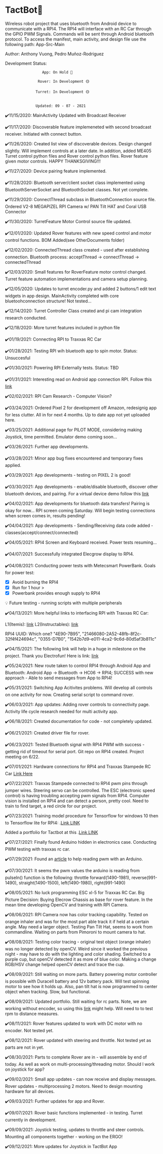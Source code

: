 # TactBot🤖
Wireless robot project that uses bluetooth from Android device to communicate with a RPI4. The RPI4 will interface
with an RC Car through the GPIO PWM Signals. Commands will be sent through Android bluetooth protocol. To access the manifest, 
main activity, and design file use the following path: App-Src-Main

Author: Anthony Vuong, Pedro Muñoz-Rodriguez

Development Status:
                  
                     App: On Hold 🔴
                  
                   Rover: In Development 🟡
                  
                  Turret: In Development 🟡
    
    
                  Updated: 09 - 07 - 2021


✔️11/15/2020: MainActivity Updated with Broadcast Receiver

✔️11/17/2020: Discoverable feature implemeneted with second broadcast receiver. Initiated with connect button.

✔️11/26/2020: Created list view of discoverable devices. Design changed slightly. Will implement
controls at a later date. In addition, added ME405 Turret control python files and Rover control
python files. Rover feature given motor controls. HAPPY THANKSGIVING!!!

✔️11/27/2020: Device pairing feature implemented.

✔️11/28/2020: Bluetooth server/client socket class implemented using BluetoothServerSocket and BluetoothSocket classes. Not yet complete.

✔️11/29/2020: ConnectThread subclass in BluetoothConnection source file. Ordered V2-8 MEGAPIZEL RPI Camera w/ PAN Tilt HAT and Coral USB Connector

✔️11/30/2020: TurretFeature Motor Control source file updated.

✔️12/01/2020: Updated Rover features with new speed control and motor control functions. BOM Added(see OtherDocuments folder)

✔️12/02/2020: ConnectedThread class created - used after establishing connection. Bluetooth process: acceptThread -> connectThread -> connectedThread

✔️12/03/2020: Small features for RoverFeature motor control changed. Turret feature automation implementations and camera setup planning.

✔️12/05/2020: Updates to turret encoder.py and added 2 buttons/1 edit text widgets in app design. MainActivity completed with core bluetoohconnection structure! Not tested...

✔️12/14/2020: Turret Controller Class created and pi cam integration research conducted.

✔️12/18/2020: More turret features included in python file

✔️01/19/2021: Connecting RPI to Traxxas RC Car

✔️01/28/2021: Testing RPI wih bluetooth app to spin motor. Status: Unsuccesful

✔️01/30/2021: Powering RPI Externally tests. Status: TBD

✔️01/31/2021: Interesting read on Android app connection RPI.  Follow this [link](https://raspberrypi.stackexchange.com/questions/88214/setting-up-a-raspberry-pi-as-an-access-point-the-easy-way/88234#88234)

✔️02/02/2021: RPI Cam Research - Computer Vision?

✔️03/24/2021: Ordered Pixel 2 for development off Amazon, redesignig app for less clutter. All in for next 4 months. Up to date app not yet uploaded here.

✔️03/25/2021: Additional page for PILOT MODE, considering making Joystick, time permitted. Emulator demo coming soon...

✔️03/26/2021: Further app developments.

✔️03/28/2021: Minor app bug fixes encountered and temporary fixes applied. 

✔️03/29/2021: App developments - testing on PIXEL 2 is good!

✔️03/30/2021: App developments - enable/disable bluetooth, discover other bluetooth devices, and pairing. For a virtual device demo follow this [link](https://youtu.be/aG-tTt_GuIU)

✔️04/02/2021: App developments for bluetooth data transfers! Pairing is okay for now...
RPI screen coming Saturday. Will begin testing connections when screen comes in, results pending!

✔️04/04/2021: App developments - Sending/Receiving data code added - classes{accept/connect/connected}

✔️04/05/2021: RPI4 Screen and Keyboard received. Power tests resuming...

✔️04/07/2021: Successfully integrated Elecgrow display to RPI4. 

✔️04/08/2021: Conducting power tests with Metecsmart PowerBank. Goals for power test:

  - [x] Avoid burning the RPI4
  - [x] Run for 1 hour >
  - [x] Powerbank provides enough supply to RPI4  
  
  💡 Future testing - running scripts with multiple peripherals
  
✔️04/13/2021: More helpful links to interfacing RPI with Traxxas RC Car: 

   L1(Itemis): [link](https://blogs.itemis.com/en/how-to-set-up-a-robocar-platform-with-a-remote-control-unit)
   L2(Instructables): [link](https://www.instructables.com/Raspberry-Pi-Remote-Controlled-Car-1/)
   
   RPI4 UUID: Which one? "4E90-7B95", "21466080-2A52-48fb-8f2c-32f4f424694c", "0355-D7B0", "1542b7d9-e011-4ca2-9c6d-80d5af3b811c"

✔️04/15/2021: The following link will help in a huge in milestone on the project. Thank you Electrofun! Here is link:  [link](https://www.youtube.com/watch?v=NddZnd95cyE)

✔️05/24/2021: New route taken to control RPI4 through Android App and Bluetooth: Android App -> Bluetooth -> HC06 -> RPI4; SUCCESS with new approach - Able to send messages from App to RPI4!

✔️05/31/2021: Switching App Acitivites problems. Will develop all controls on one activity for now. Creating serial script to command rover.

✔️06/03/2021: App updates: Adding rover controls to connectivity page. Activity life cycle research needed for multi activity app.

✔️06/18/2021: Created documentation for code - not completely updated.

✔️06/21/2021: Created driver file for rover.

✔️06/23/2021: Tested Bluetooth signal with RPI4 PWM with success - getting rid of timeout for serial port. Git repo on RPI4 created. Project meeting on 6/22.

✔️07/01/2021: Hardware connections for RPI4 and Traxxas Stampede RC Car  [Link Here](https://projects.digilentinc.com/surrogatetv/internet-controlled-rc-car-with-hd-video-using-raspberry-pi-4b728c)

✔️07/22/2021: Traxxas Stampede connected to RPI4 pwm pins through jumper wires. Steering servo can be controlled. The ESC (electronic speed control) is having troubling accepting pwm signals from RPI4. Computer vision is installed on RPI4 and can detect a person, pretty cool. Need to train to find target, a red circle for our project.

✔️07/23/2021: Training model procedure for Tensorflow for windows 10 then to Tensorflow lite for RPI4: .[Link LINK](https://github.com/EdjeElectronics/TensorFlow-Lite-Object-Detection-on-Android-and-Raspberry-Pi)

Added a portfolio for Tactbot at this .[Link LINK](https://avuong04.bitbucket.io/)

✔️07/27/2021: Finally found Arduino hidden in electronics case. Conducting PWM testing with traxxas rc car. 

✔️07/29/2021: Found an [article](http://www.remotebits.com/index.php/2017/12/06/how-to-read-the-traxxas-radio-pwm-signals-using-an-arduino/) to help reading pwm with an Arduino.

✔️07/30/2021: It seems the pwm values the arduino is reading from pulseIn() function is the following: throttle forward(1490-1981), reverse(991-1490), straight(1490-1500), left(1490-1980), right(991-1490)

✔️08/05/2021: No luck programming ESC xl-5 for Traxxas RC Car. Big Picture Decision: Buying Elecrow Chassis as base for rover feature. In the mean time developing
OpenCV and training with RPI Camera.

✔️08/06/2021: RPI Camera now has color tracking capability. Tested on orange inhaler and was for the most part able track it if held at a certain angle. May need a larger object. Testing Pan Tilt Hat, seems to work from commandline. Waiting on parts from Pimoroni to mount camera to hat. 

✔️08/08/2021: Testing color tracing - original test object (orange inhaler) was no longer detected by openCV. Weird since it worked the previous night - may have to do with 
the lighting and color shading. Switched to a purple cup, but openCV detected it as more of blue color. Making a change RGB/HSV change helped openCV detect and trace the cup.

✔️08/09/2021: Still waiting on more parts. Battery powering motor controller is possible with Duracell battery and 12v battery pack. Will test spinning motor to see how it holds up. Also, pan tilt hat is now programmed to center object when tracking. Slow, but functional.

✔️08/09/2021: Updated portfolio. Still waiting for rc parts. Note, we are working without encoder, so using this [link](https://maker.pro/raspberry-pi/tutorial/how-to-control-a-dc-motor-with-an-l298-controller-and-raspberry-pi) might help. Will need to to test rpm to distance measures.

✔️08/11/2021: Rover features updated to work with DC motor with no encoder. Not tested yet.

✔️08/12/2021: Rover updated with steering and throttle. Not tested yet as parts are not in yet.

✔️08/30/2021: Parts to complete Rover are in - will assemble by end of today. As well as work on multi-processing/threading motor. Should I work on joystick for app?

✔️09/02/2021: Small app updates - can now receive and display messages. Rover updates - multiprocessing 2 motors. Need to design mounting hardware for all devices.

✔️09/03/2021: Further updates for app and Rover. 

✔️09/07/2021: Rover basic functions implemented - in testing. Turret currently in development.

✔️09/09/2021: Joystick testing, updates to throttle and steer controls. Mounting all components together - working on the ERGO!

✔️09/12/2021: More updates for Joystick in TactBot App
